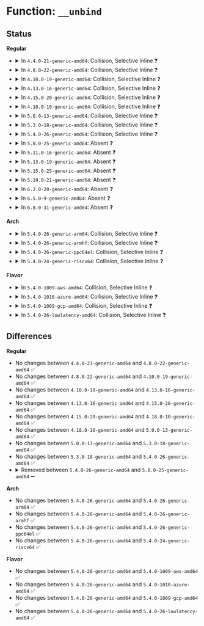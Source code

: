 # Function: <code>__unbind</code>

## Status
<b>Regular</b>
<ul>
<li>
<details>
<summary>In <code>4.4.0-21-generic-amd64</code>: Collision, Selective Inline ❓</summary>

```c
void __unbind(struct thermal_zone_device * tz, int mask, struct thermal_cooling_device * cdev)
```

```json
{
  "name": "__unbind",
  "collision_type": "Static-Static Collision",
  "inline_type": "Selective",
  "funcs": [
    {
      "addr": 18446744071585678016,
      "name": "__unbind",
      "external": false,
      "loc": "drivers/thermal/thermal_core.c:307",
      "file": "drivers/thermal/thermal_core.c",
      "inline": "seen, unknown",
      "caller_inline": [],
      "caller_func": [
        "drivers/thermal/thermal_core.c:thermal_zone_device_unregister"
      ]
    },
    {
      "addr": 18446744071585800065,
      "name": "__unbind",
      "external": false,
      "loc": "drivers/md/dm.c:2524",
      "file": "drivers/md/dm.c",
      "inline": "not declared, inlined",
      "caller_inline": [
        "drivers/md/dm.c:__dm_destroy"
      ],
      "caller_func": []
    }
  ],
  "symbols": [
    {
      "addr": 18446744071585678016,
      "name": "__unbind",
      "section": ".text",
      "bind": "STB_LOCAL",
      "size": 94
    }
  ]
}
```
</details>
</li>
<li>
<details>
<summary>In <code>4.8.0-22-generic-amd64</code>: Collision, Selective Inline ❓</summary>

```c
void __unbind(struct thermal_zone_device * tz, int mask, struct thermal_cooling_device * cdev)
```

```json
{
  "name": "__unbind",
  "collision_type": "Static-Static Collision",
  "inline_type": "Selective",
  "funcs": [
    {
      "addr": 18446744071586076928,
      "name": "__unbind",
      "external": false,
      "loc": "drivers/thermal/thermal_core.c:307",
      "file": "drivers/thermal/thermal_core.c",
      "inline": "seen, unknown",
      "caller_inline": [],
      "caller_func": [
        "drivers/thermal/thermal_core.c:thermal_zone_device_unregister"
      ]
    },
    {
      "addr": 18446744071586196490,
      "name": "__unbind",
      "external": false,
      "loc": "drivers/md/dm.c:1696",
      "file": "drivers/md/dm.c",
      "inline": "not declared, inlined",
      "caller_inline": [
        "drivers/md/dm.c:__dm_destroy"
      ],
      "caller_func": []
    }
  ],
  "symbols": [
    {
      "addr": 18446744071586076928,
      "name": "__unbind",
      "section": ".text",
      "bind": "STB_LOCAL",
      "size": 94
    }
  ]
}
```
</details>
</li>
<li>
<details>
<summary>In <code>4.10.0-19-generic-amd64</code>: Collision, Selective Inline ❓</summary>

```c
void __unbind(struct thermal_zone_device * tz, int mask, struct thermal_cooling_device * cdev)
```

```json
{
  "name": "__unbind",
  "collision_type": "Static-Static Collision",
  "inline_type": "Selective",
  "funcs": [
    {
      "addr": 18446744071586273152,
      "name": "__unbind",
      "external": false,
      "loc": "drivers/thermal/thermal_core.c:1014",
      "file": "drivers/thermal/thermal_core.c",
      "inline": "seen, unknown",
      "caller_inline": [],
      "caller_func": [
        "drivers/thermal/thermal_core.c:thermal_zone_device_unregister"
      ]
    },
    {
      "addr": 18446744071586400985,
      "name": "__unbind",
      "external": false,
      "loc": "drivers/md/dm.c:1753",
      "file": "drivers/md/dm.c",
      "inline": "not declared, inlined",
      "caller_inline": [
        "drivers/md/dm.c:__dm_destroy"
      ],
      "caller_func": []
    }
  ],
  "symbols": [
    {
      "addr": 18446744071586273152,
      "name": "__unbind",
      "section": ".text",
      "bind": "STB_LOCAL",
      "size": 94
    }
  ]
}
```
</details>
</li>
<li>
<details>
<summary>In <code>4.13.0-16-generic-amd64</code>: Collision, Selective Inline ❓</summary>

```c
void __unbind(struct thermal_zone_device * tz, int mask, struct thermal_cooling_device * cdev)
```

```json
{
  "name": "__unbind",
  "collision_type": "Static-Static Collision",
  "inline_type": "Selective",
  "funcs": [
    {
      "addr": 18446744071586370304,
      "name": "__unbind",
      "external": false,
      "loc": "drivers/thermal/thermal_core.c:1052",
      "file": "drivers/thermal/thermal_core.c",
      "inline": "seen, unknown",
      "caller_inline": [],
      "caller_func": []
    },
    {
      "addr": 18446744071586504345,
      "name": "__unbind",
      "external": false,
      "loc": "drivers/md/dm.c:1960",
      "file": "drivers/md/dm.c",
      "inline": "not declared, inlined",
      "caller_inline": [
        "drivers/md/dm.c:__dm_destroy"
      ],
      "caller_func": []
    }
  ],
  "symbols": [
    {
      "addr": 18446744071586370304,
      "name": "__unbind",
      "section": ".text",
      "bind": "STB_LOCAL",
      "size": 95
    }
  ]
}
```
</details>
</li>
<li>
<details>
<summary>In <code>4.15.0-20-generic-amd64</code>: Collision, Selective Inline ❓</summary>

```c
void __unbind(struct thermal_zone_device * tz, int mask, struct thermal_cooling_device * cdev)
```

```json
{
  "name": "__unbind",
  "collision_type": "Static-Static Collision",
  "inline_type": "Selective",
  "funcs": [
    {
      "addr": 18446744071586834768,
      "name": "__unbind",
      "external": false,
      "loc": "drivers/thermal/thermal_core.c:1048",
      "file": "drivers/thermal/thermal_core.c",
      "inline": "seen, unknown",
      "caller_inline": [],
      "caller_func": []
    },
    {
      "addr": 18446744071586971417,
      "name": "__unbind",
      "external": false,
      "loc": "drivers/md/dm.c:1939",
      "file": "drivers/md/dm.c",
      "inline": "not declared, inlined",
      "caller_inline": [
        "drivers/md/dm.c:__dm_destroy"
      ],
      "caller_func": []
    }
  ],
  "symbols": [
    {
      "addr": 18446744071586834768,
      "name": "__unbind",
      "section": ".text",
      "bind": "STB_LOCAL",
      "size": 95
    }
  ]
}
```
</details>
</li>
<li>
<details>
<summary>In <code>4.18.0-10-generic-amd64</code>: Collision, Selective Inline ❓</summary>

```c
void __unbind(struct thermal_zone_device * tz, int mask, struct thermal_cooling_device * cdev)
```

```json
{
  "name": "__unbind",
  "collision_type": "Static-Static Collision",
  "inline_type": "Selective",
  "funcs": [
    {
      "addr": 18446744071587127072,
      "name": "__unbind",
      "external": false,
      "loc": "drivers/thermal/thermal_core.c:1045",
      "file": "drivers/thermal/thermal_core.c",
      "inline": "seen, unknown",
      "caller_inline": [],
      "caller_func": []
    },
    {
      "addr": 18446744071587271253,
      "name": "__unbind",
      "external": false,
      "loc": "drivers/md/dm.c:2119",
      "file": "drivers/md/dm.c",
      "inline": "not declared, inlined",
      "caller_inline": [
        "drivers/md/dm.c:__dm_destroy"
      ],
      "caller_func": []
    }
  ],
  "symbols": [
    {
      "addr": 18446744071587127072,
      "name": "__unbind",
      "section": ".text",
      "bind": "STB_LOCAL",
      "size": 94
    }
  ]
}
```
</details>
</li>
<li>
<details>
<summary>In <code>5.0.0-13-generic-amd64</code>: Collision, Selective Inline ❓</summary>

```c
void __unbind(struct thermal_zone_device * tz, int mask, struct thermal_cooling_device * cdev)
```

```json
{
  "name": "__unbind",
  "collision_type": "Static-Static Collision",
  "inline_type": "Selective",
  "funcs": [
    {
      "addr": 18446744071587306960,
      "name": "__unbind",
      "external": false,
      "loc": "drivers/thermal/thermal_core.c:1049",
      "file": "drivers/thermal/thermal_core.c",
      "inline": "seen, unknown",
      "caller_inline": [],
      "caller_func": []
    },
    {
      "addr": 18446744071587451779,
      "name": "__unbind",
      "external": false,
      "loc": "drivers/md/dm.c:2159",
      "file": "drivers/md/dm.c",
      "inline": "not declared, inlined",
      "caller_inline": [
        "drivers/md/dm.c:__dm_destroy"
      ],
      "caller_func": []
    }
  ],
  "symbols": [
    {
      "addr": 18446744071587306960,
      "name": "__unbind",
      "section": ".text",
      "bind": "STB_LOCAL",
      "size": 94
    }
  ]
}
```
</details>
</li>
<li>
<details>
<summary>In <code>5.3.0-18-generic-amd64</code>: Collision, Selective Inline ❓</summary>

```c
void __unbind(struct thermal_zone_device * tz, int mask, struct thermal_cooling_device * cdev)
```

```json
{
  "name": "__unbind",
  "collision_type": "Static-Static Collision",
  "inline_type": "Selective",
  "funcs": [
    {
      "addr": 18446744071587577360,
      "name": "__unbind",
      "external": false,
      "loc": "drivers/thermal/thermal_core.c:1104",
      "file": "drivers/thermal/thermal_core.c",
      "inline": "seen, unknown",
      "caller_inline": [],
      "caller_func": []
    },
    {
      "addr": 18446744071587724633,
      "name": "__unbind",
      "external": false,
      "loc": "drivers/md/dm.c:2190",
      "file": "drivers/md/dm.c",
      "inline": "not declared, inlined",
      "caller_inline": [
        "drivers/md/dm.c:__dm_destroy"
      ],
      "caller_func": []
    }
  ],
  "symbols": [
    {
      "addr": 18446744071587577360,
      "name": "__unbind",
      "section": ".text",
      "bind": "STB_LOCAL",
      "size": 94
    }
  ]
}
```
</details>
</li>
<li>
<details>
<summary>In <code>5.4.0-26-generic-amd64</code>: Collision, Selective Inline ❓</summary>

```c
void __unbind(struct thermal_zone_device * tz, int mask, struct thermal_cooling_device * cdev)
```

```json
{
  "name": "__unbind",
  "collision_type": "Static-Static Collision",
  "inline_type": "Selective",
  "funcs": [
    {
      "addr": 18446744071587780720,
      "name": "__unbind",
      "external": false,
      "loc": "drivers/thermal/thermal_core.c:1104",
      "file": "drivers/thermal/thermal_core.c",
      "inline": "seen, unknown",
      "caller_inline": [],
      "caller_func": []
    },
    {
      "addr": 18446744071587928953,
      "name": "__unbind",
      "external": false,
      "loc": "drivers/md/dm.c:2188",
      "file": "drivers/md/dm.c",
      "inline": "not declared, inlined",
      "caller_inline": [
        "drivers/md/dm.c:__dm_destroy"
      ],
      "caller_func": []
    }
  ],
  "symbols": [
    {
      "addr": 18446744071587780720,
      "name": "__unbind",
      "section": ".text",
      "bind": "STB_LOCAL",
      "size": 94
    }
  ]
}
```
</details>
</li>
<li>
<details>
<summary>In <code>5.8.0-25-generic-amd64</code>: Absent ❓</summary>

```json
{
  "name": "__unbind",
  "collision_type": "Static-Static Collision",
  "inline_type": "Full",
  "funcs": [
    {
      "addr": 18446744071588628283,
      "name": "__unbind",
      "external": false,
      "loc": "drivers/thermal/thermal_core.c:1092",
      "file": "drivers/thermal/thermal_core.c",
      "inline": "not declared, inlined",
      "caller_inline": [],
      "caller_func": []
    },
    {
      "addr": 18446744071588781529,
      "name": "__unbind",
      "external": false,
      "loc": "drivers/md/dm.c:2191",
      "file": "drivers/md/dm.c",
      "inline": "not declared, inlined",
      "caller_inline": [
        "drivers/md/dm.c:__dm_destroy"
      ],
      "caller_func": []
    }
  ],
  "symbols": []
}
```
</details>
</li>
<li>
<details>
<summary>In <code>5.11.0-16-generic-amd64</code>: Absent ❓</summary>

```json
{
  "name": "__unbind",
  "collision_type": "Static-Static Collision",
  "inline_type": "Full",
  "funcs": [
    {
      "addr": 18446744071588651051,
      "name": "__unbind",
      "external": false,
      "loc": "drivers/thermal/thermal_core.c:1160",
      "file": "drivers/thermal/thermal_core.c",
      "inline": "not declared, inlined",
      "caller_inline": [],
      "caller_func": []
    },
    {
      "addr": 18446744071588800233,
      "name": "__unbind",
      "external": false,
      "loc": "drivers/md/dm.c:2065",
      "file": "drivers/md/dm.c",
      "inline": "not declared, inlined",
      "caller_inline": [
        "drivers/md/dm.c:__dm_destroy"
      ],
      "caller_func": []
    }
  ],
  "symbols": []
}
```
</details>
</li>
<li>
<details>
<summary>In <code>5.13.0-19-generic-amd64</code>: Absent ❓</summary>

```json
{
  "name": "__unbind",
  "collision_type": "Static-Static Collision",
  "inline_type": "Full",
  "funcs": [
    {
      "addr": 18446744071588532644,
      "name": "__unbind",
      "external": false,
      "loc": "drivers/thermal/thermal_core.c:1100",
      "file": "drivers/thermal/thermal_core.c",
      "inline": "not declared, inlined",
      "caller_inline": [],
      "caller_func": []
    },
    {
      "addr": 18446744071588685113,
      "name": "__unbind",
      "external": false,
      "loc": "drivers/md/dm.c:2084",
      "file": "drivers/md/dm.c",
      "inline": "not declared, inlined",
      "caller_inline": [
        "drivers/md/dm.c:__dm_destroy"
      ],
      "caller_func": []
    }
  ],
  "symbols": []
}
```
</details>
</li>
<li>
<details>
<summary>In <code>5.15.0-25-generic-amd64</code>: Absent ❓</summary>

```json
{
  "name": "__unbind",
  "collision_type": "Static-Static Collision",
  "inline_type": "Full",
  "funcs": [
    {
      "addr": 18446744071589206596,
      "name": "__unbind",
      "external": false,
      "loc": "drivers/thermal/thermal_core.c:1052",
      "file": "drivers/thermal/thermal_core.c",
      "inline": "not declared, inlined",
      "caller_inline": [],
      "caller_func": []
    },
    {
      "addr": 18446744071589369580,
      "name": "__unbind",
      "external": false,
      "loc": "drivers/md/dm.c:1970",
      "file": "drivers/md/dm.c",
      "inline": "not declared, inlined",
      "caller_inline": [
        "drivers/md/dm.c:__dm_destroy"
      ],
      "caller_func": []
    }
  ],
  "symbols": []
}
```
</details>
</li>
<li>
<details>
<summary>In <code>5.19.0-21-generic-amd64</code>: Absent ❓</summary>

```json
{
  "name": "__unbind",
  "collision_type": "Static-Static Collision",
  "inline_type": "Full",
  "funcs": [
    {
      "addr": 18446744071590669258,
      "name": "__unbind",
      "external": false,
      "loc": "drivers/thermal/thermal_core.c:1055",
      "file": "drivers/thermal/thermal_core.c",
      "inline": "not declared, inlined",
      "caller_inline": [],
      "caller_func": []
    },
    {
      "addr": 18446744071590844263,
      "name": "__unbind",
      "external": false,
      "loc": "drivers/md/dm.c:2150",
      "file": "drivers/md/dm.c",
      "inline": "not declared, inlined",
      "caller_inline": [
        "drivers/md/dm.c:__dm_destroy"
      ],
      "caller_func": []
    }
  ],
  "symbols": []
}
```
</details>
</li>
<li>
<details>
<summary>In <code>6.2.0-20-generic-amd64</code>: Absent ❓</summary>

```json
{
  "name": "__unbind",
  "collision_type": "Static-Static Collision",
  "inline_type": "Full",
  "funcs": [
    {
      "addr": 18446744071592338010,
      "name": "__unbind",
      "external": false,
      "loc": "drivers/thermal/thermal_core.c:1055",
      "file": "drivers/thermal/thermal_core.c",
      "inline": "not declared, inlined",
      "caller_inline": [],
      "caller_func": []
    },
    {
      "addr": 18446744071592535479,
      "name": "__unbind",
      "external": false,
      "loc": "drivers/md/dm.c:2228",
      "file": "drivers/md/dm.c",
      "inline": "not declared, inlined",
      "caller_inline": [
        "drivers/md/dm.c:__dm_destroy"
      ],
      "caller_func": []
    }
  ],
  "symbols": []
}
```
</details>
</li>
<li>
<details>
<summary>In <code>6.5.0-9-generic-amd64</code>: Absent ❓</summary>

```json
{
  "name": "__unbind",
  "collision_type": "Unique Static",
  "inline_type": "Full",
  "funcs": [
    {
      "addr": 18446744071592967105,
      "name": "__unbind",
      "external": false,
      "loc": "drivers/md/dm.c:2274",
      "file": "drivers/md/dm.c",
      "inline": "not declared, inlined",
      "caller_inline": [
        "drivers/md/dm.c:__dm_destroy"
      ],
      "caller_func": []
    }
  ],
  "symbols": []
}
```
</details>
</li>
<li>
<details>
<summary>In <code>6.8.0-31-generic-amd64</code>: Absent ❓</summary>

```json
{
  "name": "__unbind",
  "collision_type": "Unique Static",
  "inline_type": "Full",
  "funcs": [
    {
      "addr": 18446744071593717233,
      "name": "__unbind",
      "external": false,
      "loc": "drivers/md/dm.c:2282",
      "file": "drivers/md/dm.c",
      "inline": "not declared, inlined",
      "caller_inline": [
        "drivers/md/dm.c:__dm_destroy"
      ],
      "caller_func": []
    }
  ],
  "symbols": []
}
```
</details>
</li>
</ul>
<b>Arch</b>
<ul>
<li>
<details>
<summary>In <code>5.4.0-26-generic-arm64</code>: Collision, Selective Inline ❓</summary>

```c
void __unbind(struct thermal_zone_device * tz, int mask, struct thermal_cooling_device * cdev)
```

```json
{
  "name": "__unbind",
  "collision_type": "Static-Static Collision",
  "inline_type": "Selective",
  "funcs": [
    {
      "addr": 18446603336500980056,
      "name": "__unbind",
      "external": false,
      "loc": "drivers/thermal/thermal_core.c:1104",
      "file": "drivers/thermal/thermal_core.c",
      "inline": "seen, unknown",
      "caller_inline": [],
      "caller_func": []
    },
    {
      "addr": 18446603336501158224,
      "name": "__unbind",
      "external": false,
      "loc": "drivers/md/dm.c:2188",
      "file": "drivers/md/dm.c",
      "inline": "not declared, inlined",
      "caller_inline": [
        "drivers/md/dm.c:__dm_destroy"
      ],
      "caller_func": []
    }
  ],
  "symbols": [
    {
      "addr": 18446603336500980056,
      "name": "__unbind",
      "section": ".text",
      "bind": "STB_LOCAL",
      "size": 124
    }
  ]
}
```
</details>
</li>
<li>
<details>
<summary>In <code>5.4.0-26-generic-armhf</code>: Collision, Selective Inline ❓</summary>

```c
void __unbind(struct thermal_zone_device * tz, int mask, struct thermal_cooling_device * cdev)
```

```json
{
  "name": "__unbind",
  "collision_type": "Static-Static Collision",
  "inline_type": "Selective",
  "funcs": [
    {
      "addr": 3233493504,
      "name": "__unbind",
      "external": false,
      "loc": "drivers/thermal/thermal_core.c:1104",
      "file": "drivers/thermal/thermal_core.c",
      "inline": "seen, unknown",
      "caller_inline": [],
      "caller_func": []
    },
    {
      "addr": 3233675312,
      "name": "__unbind",
      "external": false,
      "loc": "drivers/md/dm.c:2188",
      "file": "drivers/md/dm.c",
      "inline": "not declared, inlined",
      "caller_inline": [
        "drivers/md/dm.c:__dm_destroy"
      ],
      "caller_func": []
    }
  ],
  "symbols": [
    {
      "addr": 3233493504,
      "name": "__unbind",
      "section": ".text",
      "bind": "STB_LOCAL",
      "size": 100
    }
  ]
}
```
</details>
</li>
<li>
<details>
<summary>In <code>5.4.0-26-generic-ppc64el</code>: Collision, Selective Inline ❓</summary>

```c
void __unbind(struct thermal_zone_device * tz, int mask, struct thermal_cooling_device * cdev)
```

```json
{
  "name": "__unbind",
  "collision_type": "Static-Static Collision",
  "inline_type": "Selective",
  "funcs": [
    {
      "addr": 13835058055294448976,
      "name": "__unbind",
      "external": false,
      "loc": "drivers/thermal/thermal_core.c:1104",
      "file": "drivers/thermal/thermal_core.c",
      "inline": "seen, unknown",
      "caller_inline": [],
      "caller_func": []
    },
    {
      "addr": 13835058055294676984,
      "name": "__unbind",
      "external": false,
      "loc": "drivers/md/dm.c:2188",
      "file": "drivers/md/dm.c",
      "inline": "not declared, inlined",
      "caller_inline": [
        "drivers/md/dm.c:__dm_destroy"
      ],
      "caller_func": []
    }
  ],
  "symbols": [
    {
      "addr": 13835058055294448976,
      "name": "__unbind",
      "section": ".text",
      "bind": "STB_LOCAL",
      "size": 176
    }
  ]
}
```
</details>
</li>
<li>
<details>
<summary>In <code>5.4.0-24-generic-riscv64</code>: Collision, Selective Inline ❓</summary>

```c
void __unbind(struct thermal_zone_device * tz, int mask, struct thermal_cooling_device * cdev)
```

```json
{
  "name": "__unbind",
  "collision_type": "Static-Static Collision",
  "inline_type": "Selective",
  "funcs": [
    {
      "addr": 18446743936277737596,
      "name": "__unbind",
      "external": false,
      "loc": "drivers/thermal/thermal_core.c:1104",
      "file": "drivers/thermal/thermal_core.c",
      "inline": "seen, unknown",
      "caller_inline": [],
      "caller_func": []
    },
    {
      "addr": 18446743936277872622,
      "name": "__unbind",
      "external": false,
      "loc": "drivers/md/dm.c:2188",
      "file": "drivers/md/dm.c",
      "inline": "not declared, inlined",
      "caller_inline": [
        "drivers/md/dm.c:__dm_destroy"
      ],
      "caller_func": []
    }
  ],
  "symbols": [
    {
      "addr": 18446743936277737596,
      "name": "__unbind",
      "section": ".text",
      "bind": "STB_LOCAL",
      "size": 110
    }
  ]
}
```
</details>
</li>
</ul>
<b>Flavor</b>
<ul>
<li>
<details>
<summary>In <code>5.4.0-1009-aws-amd64</code>: Collision, Selective Inline ❓</summary>

```c
void __unbind(struct thermal_zone_device * tz, int mask, struct thermal_cooling_device * cdev)
```

```json
{
  "name": "__unbind",
  "collision_type": "Static-Static Collision",
  "inline_type": "Selective",
  "funcs": [
    {
      "addr": 18446744071587411696,
      "name": "__unbind",
      "external": false,
      "loc": "drivers/thermal/thermal_core.c:1104",
      "file": "drivers/thermal/thermal_core.c",
      "inline": "seen, unknown",
      "caller_inline": [],
      "caller_func": []
    },
    {
      "addr": 18446744071587559929,
      "name": "__unbind",
      "external": false,
      "loc": "drivers/md/dm.c:2188",
      "file": "drivers/md/dm.c",
      "inline": "not declared, inlined",
      "caller_inline": [
        "drivers/md/dm.c:__dm_destroy"
      ],
      "caller_func": []
    }
  ],
  "symbols": [
    {
      "addr": 18446744071587411696,
      "name": "__unbind",
      "section": ".text",
      "bind": "STB_LOCAL",
      "size": 94
    }
  ]
}
```
</details>
</li>
<li>
<details>
<summary>In <code>5.4.0-1010-azure-amd64</code>: Collision, Selective Inline ❓</summary>

```c
void __unbind(struct thermal_zone_device * tz, int mask, struct thermal_cooling_device * cdev)
```

```json
{
  "name": "__unbind",
  "collision_type": "Static-Static Collision",
  "inline_type": "Selective",
  "funcs": [
    {
      "addr": 18446744071587179904,
      "name": "__unbind",
      "external": false,
      "loc": "drivers/thermal/thermal_core.c:1104",
      "file": "drivers/thermal/thermal_core.c",
      "inline": "seen, unknown",
      "caller_inline": [],
      "caller_func": []
    },
    {
      "addr": 18446744071587328009,
      "name": "__unbind",
      "external": false,
      "loc": "drivers/md/dm.c:2188",
      "file": "drivers/md/dm.c",
      "inline": "not declared, inlined",
      "caller_inline": [
        "drivers/md/dm.c:__dm_destroy"
      ],
      "caller_func": []
    }
  ],
  "symbols": [
    {
      "addr": 18446744071587179904,
      "name": "__unbind",
      "section": ".text",
      "bind": "STB_LOCAL",
      "size": 94
    }
  ]
}
```
</details>
</li>
<li>
<details>
<summary>In <code>5.4.0-1009-gcp-amd64</code>: Collision, Selective Inline ❓</summary>

```c
void __unbind(struct thermal_zone_device * tz, int mask, struct thermal_cooling_device * cdev)
```

```json
{
  "name": "__unbind",
  "collision_type": "Static-Static Collision",
  "inline_type": "Selective",
  "funcs": [
    {
      "addr": 18446744071587736864,
      "name": "__unbind",
      "external": false,
      "loc": "drivers/thermal/thermal_core.c:1104",
      "file": "drivers/thermal/thermal_core.c",
      "inline": "seen, unknown",
      "caller_inline": [],
      "caller_func": []
    },
    {
      "addr": 18446744071587885097,
      "name": "__unbind",
      "external": false,
      "loc": "drivers/md/dm.c:2188",
      "file": "drivers/md/dm.c",
      "inline": "not declared, inlined",
      "caller_inline": [
        "drivers/md/dm.c:__dm_destroy"
      ],
      "caller_func": []
    }
  ],
  "symbols": [
    {
      "addr": 18446744071587736864,
      "name": "__unbind",
      "section": ".text",
      "bind": "STB_LOCAL",
      "size": 94
    }
  ]
}
```
</details>
</li>
<li>
<details>
<summary>In <code>5.4.0-26-lowlatency-amd64</code>: Collision, Selective Inline ❓</summary>

```c
void __unbind(struct thermal_zone_device * tz, int mask, struct thermal_cooling_device * cdev)
```

```json
{
  "name": "__unbind",
  "collision_type": "Static-Static Collision",
  "inline_type": "Selective",
  "funcs": [
    {
      "addr": 18446744071587850016,
      "name": "__unbind",
      "external": false,
      "loc": "drivers/thermal/thermal_core.c:1104",
      "file": "drivers/thermal/thermal_core.c",
      "inline": "seen, unknown",
      "caller_inline": [],
      "caller_func": []
    },
    {
      "addr": 18446744071588001554,
      "name": "__unbind",
      "external": false,
      "loc": "drivers/md/dm.c:2188",
      "file": "drivers/md/dm.c",
      "inline": "not declared, inlined",
      "caller_inline": [
        "drivers/md/dm.c:__dm_destroy"
      ],
      "caller_func": []
    }
  ],
  "symbols": [
    {
      "addr": 18446744071587850016,
      "name": "__unbind",
      "section": ".text",
      "bind": "STB_LOCAL",
      "size": 94
    }
  ]
}
```
</details>
</li>
</ul>

## Differences
<b>Regular</b>
<ul>
<li>
No changes between <code>4.4.0-21-generic-amd64</code> and <code>4.8.0-22-generic-amd64</code> ✅
</li>
<li>
No changes between <code>4.8.0-22-generic-amd64</code> and <code>4.10.0-19-generic-amd64</code> ✅
</li>
<li>
No changes between <code>4.10.0-19-generic-amd64</code> and <code>4.13.0-16-generic-amd64</code> ✅
</li>
<li>
No changes between <code>4.13.0-16-generic-amd64</code> and <code>4.15.0-20-generic-amd64</code> ✅
</li>
<li>
No changes between <code>4.15.0-20-generic-amd64</code> and <code>4.18.0-10-generic-amd64</code> ✅
</li>
<li>
No changes between <code>4.18.0-10-generic-amd64</code> and <code>5.0.0-13-generic-amd64</code> ✅
</li>
<li>
No changes between <code>5.0.0-13-generic-amd64</code> and <code>5.3.0-18-generic-amd64</code> ✅
</li>
<li>
No changes between <code>5.3.0-18-generic-amd64</code> and <code>5.4.0-26-generic-amd64</code> ✅
</li>
<li>
<details>
<summary>Removed between <code>5.4.0-26-generic-amd64</code> and <code>5.8.0-25-generic-amd64</code> ➖</summary>

```c
void __unbind(struct thermal_zone_device * tz, int mask, struct thermal_cooling_device * cdev)
```
</details>
</li>
</ul>
<b>Arch</b>
<ul>
<li>
No changes between <code>5.4.0-26-generic-amd64</code> and <code>5.4.0-26-generic-arm64</code> ✅
</li>
<li>
No changes between <code>5.4.0-26-generic-amd64</code> and <code>5.4.0-26-generic-armhf</code> ✅
</li>
<li>
No changes between <code>5.4.0-26-generic-amd64</code> and <code>5.4.0-26-generic-ppc64el</code> ✅
</li>
<li>
No changes between <code>5.4.0-26-generic-amd64</code> and <code>5.4.0-24-generic-riscv64</code> ✅
</li>
</ul>
<b>Flavor</b>
<ul>
<li>
No changes between <code>5.4.0-26-generic-amd64</code> and <code>5.4.0-1009-aws-amd64</code> ✅
</li>
<li>
No changes between <code>5.4.0-26-generic-amd64</code> and <code>5.4.0-1010-azure-amd64</code> ✅
</li>
<li>
No changes between <code>5.4.0-26-generic-amd64</code> and <code>5.4.0-1009-gcp-amd64</code> ✅
</li>
<li>
No changes between <code>5.4.0-26-generic-amd64</code> and <code>5.4.0-26-lowlatency-amd64</code> ✅
</li>
</ul>
